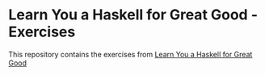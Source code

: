 # Learn You a Haskell for Great Good - Exercises

This repository contains the exercises from [Learn You a Haskell for Great Good](http://learnyouahaskell.com/)
